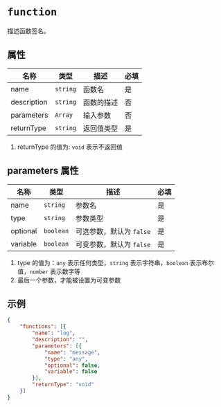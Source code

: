 # `function`

描述函数签名。

## 属性

| 名称        | 类型     | 描述       | 必填 |
| ----------- | -------- | ---------- | ---- |
| name        | `string` | 函数名     | 是   |
| description | `string` | 函数的描述 | 否   |
| parameters  | `Array`  | 输入参数   | 否   |
| returnType  | `string` | 返回值类型 | 是   |

1. returnType 的值为: `void` 表示不返回值

## parameters 属性

| 名称     | 类型      | 描述                     | 必填 |
| -------- | --------- | ------------------------ | ---- |
| name     | `string`  | 参数名                   | 是   |
| type     | `string`  | 参数类型                 | 是   |
| optional | `boolean` | 可选参数，默认为 `false` | 是   |
| variable | `boolean` | 可变参数，默认为 `false` | 是   |

1. type 的值为：`any` 表示任何类型，`string` 表示字符串，`boolean` 表示布尔值，`number` 表示数字等
2. 最后一个参数，才能被设置为可变参数

## 示例

```json
{
    "functions": [{
        "name": "log",
        "description": "",
        "parameters": [{
            "name": "message",
            "type": "any",
            "optional": false,
            "variable": false
        }],
        "returnType": "void"
    }]
}
```